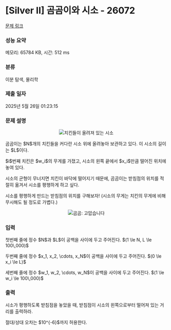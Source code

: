 # [Silver II] 곰곰이와 시소 - 26072 

[문제 링크](https://www.acmicpc.net/problem/26072) 

### 성능 요약

메모리: 65784 KB, 시간: 512 ms

### 분류

이분 탐색, 물리학

### 제출 일자

2025년 5월 26일 01:23:15

### 문제 설명

<p style="text-align: center;"><img alt="치킨들이 올려져 있는 시소" src="" style="max-height:160px; object-fit:contain; display:inline-block;"></p>

<p>곰곰이는 $N$개의 치킨들을 커다란 시소 위에 올려놓아 보관하고 있다. 이 시소의 길이는 $L$이다.</p>

<p>$i$번째 치킨은 $w_i$의 무게를 가졌고, 시소의 왼쪽 끝에서 $x_i$만큼 떨어진 위치에 놓여 있다.</p>

<p>시소의 균형이 무너지면 치킨이 바닥에 떨어지기 때문에, 곰곰이는 받침점의 위치를 적절히 옮겨서 시소를 평행하게 하고 싶다.</p>

<p>시소를 평행하게 만드는 받침점의 위치를 구해보자! (시소의 무게는 치킨의 무게에 비해 무시해도 될 정도로 가볍다.)</p>

<p style="text-align: center;"><img alt="곰곰: 고맙습니다" src="" style="max-height:160px; object-fit:contain; display:inline-block;"></p>

### 입력 

 <p>첫번째 줄에 정수 $N$과 $L$이 공백을 사이에 두고 주어진다. $(1 \le N, L \le 100\,000)$</p>

<p>두번째 줄에 정수 $x_1, x_2, \cdots, x_N$이 공백을 사이에 두고 주어진다. $(0 \le x_i \le L)$</p>

<p>세번째 줄에 정수 $w_1, w_2, \cdots, w_N$이 공백을 사이에 두고 주어진다. $(1 \le w_i \le 100\,000)$</p>

### 출력 

 <p>시소가 평행하도록 받침점을 놓았을 때, 받침점이 시소의 왼쪽으로부터 떨어져 있는 거리를 출력하라.</p>

<p>절대/상대 오차는 $10^{-6}$까지 허용한다.</p>

